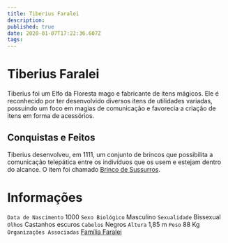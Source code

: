 ```yaml
---
title: Tiberius Faralei
description: 
published: true
date: 2020-01-07T17:22:36.607Z
tags: 
---
```


# Tiberius Faralei
Tiberius foi um Elfo da Floresta mago e fabricante de itens mágicos. Ele é reconhecido por ter desenvolvido diversos itens de utilidades variadas, possuindo um foco em magias de comunicação e favorecia a criação de itens em forma de acessórios.

## Conquistas e Feitos
Tiberius desenvolveu, em 1111, um conjunto de brincos que possibilita a comunicação telepática entre os indivíduos que os usem e estejam dentro do alcance. O item foi chamado [Brinco de Sussurros](http://localhost/en/itens/Brinco-de-Sussurros).


# Informações
`Data de Nascimento` 1000 
`Sexo Biológico` Masculino
`Sexualidade` Bissexual
`Olhos` Castanhos escuros
`Cabelos` Negros
`Altura` 1,85 m
`Peso` 88 Kg
`Organizações Associadas` [Família Faralei](http://localhost/en/faccoes/faccoes-familiares/familia-faralei)